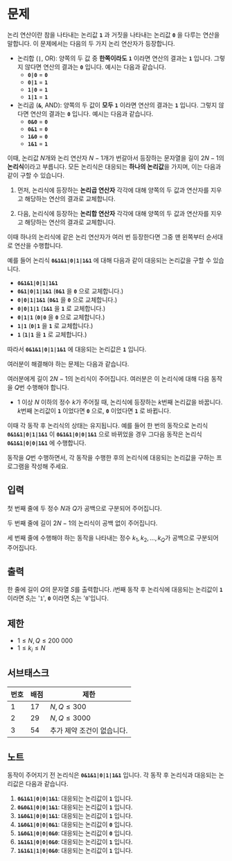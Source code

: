 # 문제

논리 연산이란 참을 나타내는 논리값 **`1`** 과 거짓을 나타내는 논리값 **`0`** 을 다루는 연산을 말합니다. 이 문제에서는 다음의 두 가지 논리 연산자가 등장합니다.

-   논리합 (**`|`**, OR): 양쪽의 두 값 중 **한쪽이라도** **`1`** 이라면 연산의 결과는 **`1`** 입니다. 그렇지 않다면 연산의 결과는 **`0`** 입니다. 예시는 다음과 같습니다.
    -   **`0|0`** = **`0`**
    -   **`0|1`** = **`1`**
    -   **`1|0`** = **`1`**
    -   **`1|1`** = **`1`**
-   논리곱 (**`&`**, AND): 양쪽의 두 값이 **모두** **`1`** 이라면 연산의 결과는 **`1`** 입니다. 그렇지 않다면 연산의 결과는 **`0`** 입니다. 예시는 다음과 같습니다.
    -   **`0&0`** = **`0`**
    -   **`0&1`** = **`0`**
    -   **`1&0`** = **`0`**
    -   **`1&1`** = **`1`**

이때, 논리값 $N$개와 논리 연산자 $N-1$개가 번갈아서 등장하는 문자열을 길이 $2N-1$의 **논리식**이라고 부릅니다. 모든 논리식은 대응되는 **하나의 논리값**을 가지며, 이는 다음과 같이 구할 수 있습니다.

1.  먼저, 논리식에 등장하는 **논리곱 연산자** 각각에 대해 양쪽의 두 값과 연산자를 지우고 해당하는 연산의 결과로 교체합니다.

2.  다음, 논리식에 등장하는 **논리합 연산자** 각각에 대해 양쪽의 두 값과 연산자를 지우고 해당하는 연산의 결과로 교체합니다.

이때 하나의 논리식에 같은 논리 연산자가 여러 번 등장한다면 그중 맨 왼쪽부터 순서대로 연산을 수행합니다.

예를 들어 논리식 **`0&1&1|0|1|1&1`** 에 대해 다음과 같이 대응되는 논리값을 구할 수 있습니다.

-   **`0&1&1|0|1|1&1`**
-   **`0&1|0|1|1&1`** (**`0&1`** 을 **`0`** 으로 교체합니다.)
-   **`0|0|1|1&1`** (**`0&1`** 을 **`0`** 으로 교체합니다.)
-   **`0|0|1|1`** (**`1&1`** 을 **`1`** 로 교체합니다.)
-   **`0|1|1`** (**`0|0`** 을 **`0`** 으로 교체합니다.)
-   **`1|1`** (**`0|1`** 을 **`1`** 로 교체합니다.)
-   **`1`** (**`1|1`** 을 **`1`** 로 교체합니다.)

따라서 **`0&1&1|0|1|1&1`** 에 대응되는 논리값은 **`1`** 입니다.

여러분이 해결해야 하는 문제는 다음과 같습니다.

여러분에게 길이 $2N-1$의 논리식이 주어집니다. 여러분은 이 논리식에 대해 다음 동작을 $Q$번 수행해야 합니다.

-   $1$ 이상 $N$ 이하의 정수 $k$가 주어질 때, 논리식에 등장하는 $k$번째 논리값을 바꿉니다. $k$번째 논리값이 **`1`** 이었다면 **`0`** 으로, **`0`** 이었다면 **`1`** 로 바뀝니다.

이때 각 동작 후 논리식의 상태는 유지됩니다. 예를 들어 한 번의 동작으로 논리식 **`0&1&1|0|1|1&1`** 이 **`0&1&1|0|0|1&1`** 으로 바뀌었을 경우 그다음 동작은 논리식 **`0&1&1|0|0|1&1`** 에 수행합니다.

동작을 $Q$번 수행하면서, 각 동작을 수행한 후의 논리식에 대응되는 논리값을 구하는 프로그램을 작성해 주세요.

## 입력

첫 번째 줄에 두 정수 $N$과 $Q$가 공백으로 구분되어 주어집니다.

두 번째 줄에 길이 $2N-1$의 논리식이 공백 없이 주어집니다.

세 번째 줄에 수행해야 하는 동작을 나타내는 정수 $k_1,k_2,\ldots,k_Q$가 공백으로 구분되어 주어집니다.

## 출력

한 줄에 길이 $Q$의 문자열 $S$를 출력합니다. $i$번째 동작 후 논리식에 대응되는 논리값이 **`1`** 이라면 $S_i$는 '`1`', **`0`** 이라면 $S_i$는 '`0`'입니다.

## 제한

-   $1 \le N,Q \le 200\ 000$
-   $1 \le k_i \le N$

## 서브태스크

  **번호**  |**배점**  |**제한**
  ----------|----------|----------------------------
  1         |17        |$N,Q \le 300$
  2         |29        |$N,Q \le 3000$
  3         |54        |추가 제약 조건이 없습니다.

## 노트

동작이 주어지기 전 논리식은 **`0&1&1|0|1|1&1`** 입니다. 각 동작 후
논리식과 대응되는 논리값은 다음과 같습니다.

1.  **`0&1&1|0|0|1&1`**: 대응되는 논리값이 **`1`** 입니다.
2.  **`0&0&1|0|0|1&1`**: 대응되는 논리값이 **`1`** 입니다.
3.  **`1&0&1|0|0|1&1`**: 대응되는 논리값이 **`1`** 입니다.
4.  **`1&0&1|0|0|0&1`**: 대응되는 논리값이 **`0`** 입니다.
5.  **`1&0&1|0|0|0&0`**: 대응되는 논리값이 **`0`** 입니다.
6.  **`1&1&1|0|0|0&0`**: 대응되는 논리값이 **`1`** 입니다.
7.  **`1&1&1|1|0|0&0`**: 대응되는 논리값이 **`1`** 입니다.
